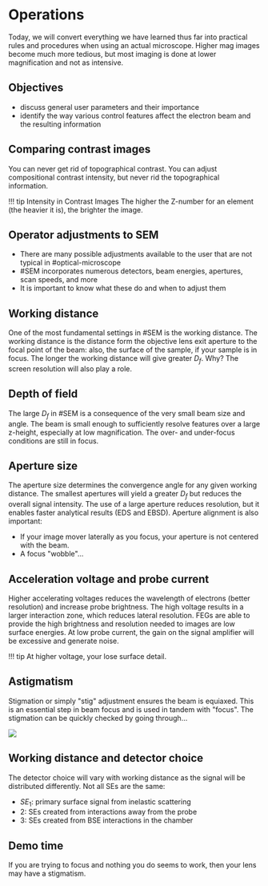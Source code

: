 <!-- 20220912T13:10 -->
# Operations
Today, we will convert everything we have learned thus far into practical rules and procedures when using an actual microscope.
Higher mag images become much more tedious, but most imaging is done at lower magnification and not as intensive.



## Objectives
- discuss general user parameters and their importance
- identify the way various control features affect the electron beam and the resulting information



## Comparing contrast images
You can never get rid of topographical contrast.
You can adjust compositional contrast intensity, but never rid the topographical information.

!!! tip Intensity in Contrast Images
    The higher the Z-number for an element (the heavier it is), the brighter the image.



## Operator adjustments to SEM
- There are many possible adjustments available to the user that are not typical in #optical-microscope
- #SEM incorporates numerous detectors, beam energies, apertures, scan speeds, and more
- It is important to know what these do and when to adjust them



## Working distance
One of the most fundamental settings in #SEM is the working distance.
The working distance is the distance form the objective lens exit aperture to the focal point of the beam: also, the surface of the sample, if your sample is in focus.
The longer the working distance will give greater $D_{f}$.
Why?
The screen resolution will also play a role.



## Depth of field
The large $D_{f}$ in #SEM is a consequence of the very small beam size and angle.
The beam is small enough to sufficiently resolve features over a large z-height, especially at low magnification.
The over- and under-focus conditions are still in focus.



## Aperture size
The aperture size determines the convergence angle for any given working distance.
The smallest apertures will yield a greater $D_{f}$ but reduces the overall signal intensity.
The use of a large aperture reduces resolution, but it enables faster analytical results (EDS and EBSD).
Aperture alignment is also important:
- If your image mover laterally as you focus, your aperture is not centered with the beam.
- A focus "wobble"...



## Acceleration voltage and probe current
Higher accelerating voltages reduces the wavelength of electrons (better resolution) and increase probe brightness.
The high voltage results in a larger interaction zone, which reduces lateral resolution.
FEGs are able to provide the high brightness and resolution needed to images are low surface energies.
At low probe current, the gain on the signal amplifier will be excessive and generate noise.

!!! tip At higher voltage, your lose surface detail.



## Astigmatism
Stigmation or simply "stig" adjustment ensures the beam is equiaxed.
This is an essential step in beam focus and is used in tandem with "focus".
The stigmation can be quickly checked by going through...

![](../../attachments/operations/astigmatism_220912_174219_EST.png)



## Working distance and detector choice
The detector choice will vary with working distance as the signal will be distributed differently.
Not all SEs are the same:
- $SE_{1}$: primary surface signal from inelastic scattering
- 2: SEs created from interactions away from the probe
- 3: SEs created from BSE interactions in the chamber



## Demo time
If you are trying to focus and nothing you do seems to work, then your lens may have a stigmatism.